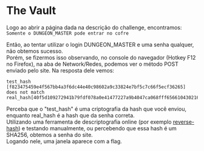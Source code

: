 # The Vault

Logo ao abrir a página dada na descrição do challenge, encontramos: <br>
`Somente o DUNGEON_MASTER pode entrar no cofre` <br>

Então, ao tentar utilizar o login DUNGEON_MASTER e uma senha qualquer, não obtemos sucesso. <br>
Porém, se fizermos isso observando, no console do navegador (Hotkey F12 no Firefox), na aba de Network/Redes, podemos ver o método POST enviado pelo site. Na resposta dele vemos:
```
test_hash [f823475459e4f567bb4a3f6dc44e40c98602a9c33824e7bf5c7c66f5ecf36265] does not match real_hash[40f5d109272941b79fdf078a0e41477227a9b4047ca068fff6566104302169ce]
```
Perceba que o "test_hash" é uma criptografia da hash que você enviou, enquanto real_hash é a hash que da senha correta. <br>
Utilizando uma ferramenta de descriptografia online (por exemplo [reverse-hash](https://hashtoolkit.com/reverse-hash/)) e testando manualmente, ou percebendo que essa hash é um SHA256, obtemos a senha do site. <br>
Logando nele, uma janela aparece com a flag.
